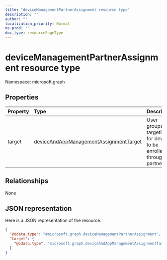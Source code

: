 ```yaml
---
title: "deviceManagementPartnerAssignment resource type"
description: ""
author: ""
localization_priority: Normal
ms.prod: ""
doc_type: resourcePageType
---
```


# deviceManagementPartnerAssignment resource type


Namespace: microsoft.graph



## Properties
|Property|Type|Description|
|:---|:---|:---|
|target|[deviceAndAppManagementAssignmentTarget](../resources/deviceandappmanagementassignmenttarget.md)|User groups targeting for devices to be enrolled through partner.|

## Relationships
None

## JSON representation
Here is a JSON representation of the resource.
<!-- {
  "blockType": "resource",
  "@odata.type": "microsoft.graph.deviceManagementPartnerAssignment"
}
-->
``` json
{
  "@odata.type": "#microsoft.graph.deviceManagementPartnerAssignment",
  "target": {
    "@odata.type": "microsoft.graph.deviceAndAppManagementAssignmentTarget"
  }
}
```

